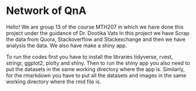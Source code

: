 # Network of QnA

Hello!
We are group 13 of the course MTH207 in which we have done this project under the guidance of Dr. Dootika Vats
In this project we have Scrap the data from Quora, Stackoverflow and Stackexchange and then we have analysis the data.
We also have make a shiny app.

To run the codes first you have to install the libraries tidyverse, rvest, stringr, ggplot2, plolty and shiny.
Then to run the shiny app you also need to put the datasets in the same working directory where the app is.
Similarly, for the rmarkdown you have to put all the datasets and images in the same working directory where the rmd file is.
